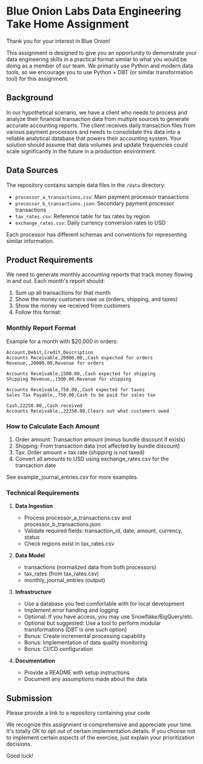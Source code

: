 # Blue Onion Labs Data Engineering Take Home Assignment

Thank you for your interest in Blue Onion!

This assignment is designed to give you an opportunity to demonstrate your data engineering skills in a practical format similar to what you would be doing as a member of our team. We primarily use Python and modern data tools, so we encourage you to use Python + DBT (or similar transformation tool) for this assignment.

## Background

In our hypothetical scenario, we have a client who needs to process and analyze their financial transaction data from multiple sources to generate accurate accounting reports. The client receives daily transaction files from various payment processors and needs to consolidate this data into a reliable analytical database that powers their accounting system. Your solution should assume that data volumes and update frequencies could scale significantly in the future in a production environment.

## Data Sources

The repository contains sample data files in the `/data` directory:
- `processor_a_transactions.csv`: Main payment processor transactions
- `processor_b_transactions.json`: Secondary payment processor transactions
- `tax_rates.csv`: Reference table for tax rates by region
- `exchange_rates.csv`: Daily currency conversion rates to USD

Each processor has different schemas and conventions for representing similar information.

## Product Requirements

We need to generate monthly accounting reports that track money flowing in and out. Each month's report should:
1. Sum up all transactions for that month
2. Show the money customers owe us (orders, shipping, and taxes)
3. Show the money we received from customers
4. Follow this format:

### Monthly Report Format
Example for a month with $20,000 in orders:
```csv
Account,Debit,Credit,Description
Accounts Receivable,20000.00,,Cash expected for orders
Revenue,,20000.00,Revenue for orders

Accounts Receivable,1500.00,,Cash expected for shipping
Shipping Revenue,,1500.00,Revenue for shipping

Accounts Receivable,750.00,,Cash expected for taxes
Sales Tax Payable,,750.00,Cash to be paid for sales tax

Cash,22250.00,,Cash received
Accounts Receivable,,22250.00,Clears out what customers owed
```

### How to Calculate Each Amount
1. Order amount: Transaction amount (minus bundle discount if exists)
2. Shipping: From transaction data (not affected by bundle discount)
3. Tax: Order amount × tax rate (shipping is not taxed)
4. Convert all amounts to USD using exchange_rates.csv for the transaction date

See example_journal_entries.csv for more examples.

### Technical Requirements

1. **Data Ingestion**
   - Process processor_a_transactions.csv and processor_b_transactions.json
   - Validate required fields: transaction_id, date, amount, currency, status
   - Check regions exist in tax_rates.csv

2. **Data Model**
   - transactions (normalized data from both processors)
   - tax_rates (from tax_rates.csv)
   - monthly_journal_entries (output)

3. **Infrastructure**
   - Use a database you feel comfortable with for local development
   - Implement error handling and logging
   - Optional: If you have access, you may use Snowflake/BigQuery/etc.
   - Optional but suggested: Use a tool to perform modular transformations (DBT is one such option)
   - Bonus: Create incremental processing capability
   - Bonus: Implementation of data quality monitoring
   - Bonus: CI/CD configuration

4. **Documentation**
   - Provide a README with setup instructions
   - Document any assumptions made about the data

## Submission

Please provide a link to a repository containing your code

We recognize this assignment is comprehensive and appreciate your time. It's totally OK to opt out of certain implementation details. If you choose not to implement certain aspects of the exercise, just explain your prioritization decisions.

Good luck!
